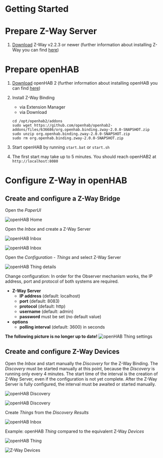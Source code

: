 # Getting Started

# Prepare Z-Way Server

1. [Download](https://razberry.z-wave.me/z-way-server/) Z-Way v2.2.3 or newer (further information about installing Z-Way you can find [here](http://razberry.z-wave.me/index.php?id=24))

# Prepare openHAB

1. [Download](http://www.openhab.org/getting-started/downloads.html) openHAB 2 (further information about installing openHAB you can find [here](http://docs.openhab.org/installation/index.html))
2. Install Z-Way Binding
    - via Extension Manager
    - via Download

    ```shell
    cd /opt/openhab2/addons
    sudo wget https://github.com/openhab/openhab2-addons/files/636686/org.openhab.binding.zway-2.0.0-SNAPSHOT.zip
    sudo unzip org.openhab.binding.zway-2.0.0-SNAPSHOT.zip
    sudo rm org.openhab.binding.zway-2.0.0-SNAPSHOT.zip
    ```

3. Start openHAB by running `start.bat` or `start.sh`
4. The first start may take up to 5 minutes. You should reach openHAB2 at `http://localhost:8080`

# Configure Z-Way in openHAB

## Create and configure a Z-Way Bridge

Open the *PaperUI*

![openHAB Home](images/getting-started/01-openHAB-Home.png)

Open the *Inbox* and create a Z-Way Server

![openHAB Inbox](images/getting-started/02-Inbox.png)

![openHAB Inbox](images/getting-started/03-Create-bridge.png)

Open the *Configuration* - *Things* and select Z-Way Server

![openHAB Thing details](images/getting-started/05-Bridge-details.png)

Change configuration: In order for the Observer mechanism works, the IP address, port and protocol of both systems are required.

- **Z-Way Server**
    - **IP address** (default: localhost)
    - **port** (default: 8083)
    - **protocol** (default: http)
    - **username** (default: admin)
    - **password** must be set (no default value)
- **options**
    - **polling interval** (default: 3600) in seconds

**The following picture is no longer up to date!**
![openHAB Thing settings](images/getting-started/06-Bridge-settings.png)

## Create and configure Z-Way Devices

Open the *Inbox* and start manually the *Discovery* for the Z-Way Binding. The *Discovery* must be started manually at this point, because the *Discovery* is running only every 4 minutes. The start time of the interval is the creation of Z-Way Server, even if the configuration is not yet complete. After the Z-Way Server is fully configured, the interval must be awaited or started manually.

![openHAB Discovery](images/getting-started/07-Device-discovery.png)

![openHAB Discovery](images/getting-started/08-Device-discovery.png)

Create *Things* from the *Discovery Results*

![openHAB Inbox](images/getting-started/09-Create-device.png)

Example: openHAB *Thing* compared to the equivalent Z-Way *Devices*

![openHAB Thing](images/getting-started/10-Z-Way-device.png)

![Z-Way Devices](images/getting-started/11-Z-Way-device.png)
